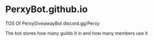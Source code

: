 # PerxyBot.github.io
TOS Of PerxyGiveawayBot
discord.gg/Perxy


The bot stores how many guilds it in and how many members use it
